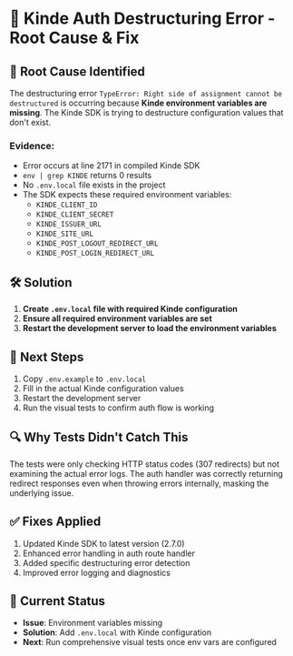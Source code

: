 # 🔐 Kinde Auth Destructuring Error - Root Cause & Fix

## 🎯 Root Cause Identified

The destructuring error `TypeError: Right side of assignment cannot be destructured` is occurring because **Kinde environment variables are missing**. The Kinde SDK is trying to destructure configuration values that don't exist.

### Evidence:
- Error occurs at line 2171 in compiled Kinde SDK
- `env | grep KINDE` returns 0 results
- No `.env.local` file exists in the project
- The SDK expects these required environment variables:
  - `KINDE_CLIENT_ID`
  - `KINDE_CLIENT_SECRET`
  - `KINDE_ISSUER_URL`
  - `KINDE_SITE_URL`
  - `KINDE_POST_LOGOUT_REDIRECT_URL`
  - `KINDE_POST_LOGIN_REDIRECT_URL`

## 🛠️ Solution

1. **Create `.env.local` file with required Kinde configuration**
2. **Ensure all required environment variables are set**
3. **Restart the development server to load the environment variables**

## 📝 Next Steps

1. Copy `.env.example` to `.env.local`
2. Fill in the actual Kinde configuration values
3. Restart the development server
4. Run the visual tests to confirm auth flow is working

## 🔍 Why Tests Didn't Catch This

The tests were only checking HTTP status codes (307 redirects) but not examining the actual error logs. The auth handler was correctly returning redirect responses even when throwing errors internally, masking the underlying issue.

## ✅ Fixes Applied

1. Updated Kinde SDK to latest version (2.7.0)
2. Enhanced error handling in auth route handler
3. Added specific destructuring error detection
4. Improved error logging and diagnostics

## 🚦 Current Status

- **Issue**: Environment variables missing
- **Solution**: Add `.env.local` with Kinde configuration
- **Next**: Run comprehensive visual tests once env vars are configured